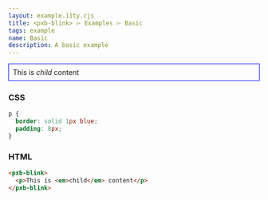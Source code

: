 ```yaml
---
layout: example.11ty.cjs
title: <pxb-blink> ⌲ Examples ⌲ Basic
tags: example
name: Basic
description: A basic example
---
```


<style>
  pxb-blink p {
    border: solid 1px blue;
    padding: 8px;
  }
</style>
<pxb-blink>
  <p>This is <em>child</em> content</p>
</pxb-blink>

<h3>CSS</h3>

```css
p {
  border: solid 1px blue;
  padding: 8px;
}
```

<h3>HTML</h3>

```html
<pxb-blink>
  <p>This is <em>child</em> content</p>
</pxb-blink>
```
